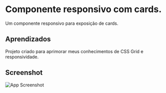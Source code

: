 # Componente responsivo com cards.

Um componente responsivo para exposição de cards.


## Aprendizados

Projeto criado para aprimorar meus conhecimentos de CSS Grid e responsividade.


## Screenshot

![App Screenshot](https://i.imgur.com/lfE0utf.png)

